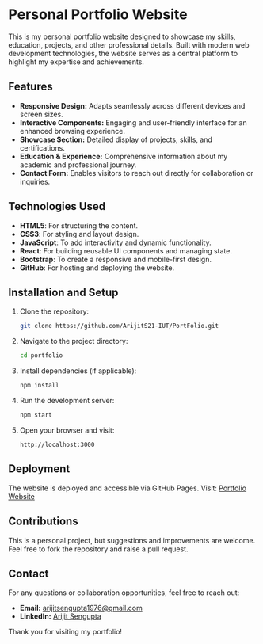 # Personal Portfolio Website  

This is my personal portfolio website designed to showcase my skills, education, projects, and other professional details. Built with modern web development technologies, the website serves as a central platform to highlight my expertise and achievements.  

## Features  
- **Responsive Design:** Adapts seamlessly across different devices and screen sizes.  
- **Interactive Components:** Engaging and user-friendly interface for an enhanced browsing experience.  
- **Showcase Section:** Detailed display of projects, skills, and certifications.  
- **Education & Experience:** Comprehensive information about my academic and professional journey.  
- **Contact Form:** Enables visitors to reach out directly for collaboration or inquiries.  

## Technologies Used  
- **HTML5**: For structuring the content.  
- **CSS3**: For styling and layout design.  
- **JavaScript**: To add interactivity and dynamic functionality.  
- **React**: For building reusable UI components and managing state.  
- **Bootstrap**: To create a responsive and mobile-first design.  
- **GitHub**: For hosting and deploying the website.  

## Installation and Setup  
1. Clone the repository:  
   ```bash
   git clone https://github.com/ArijitS21-IUT/PortFolio.git
   ```  
2. Navigate to the project directory:  
   ```bash
   cd portfolio  
   ```  
3. Install dependencies (if applicable):  
   ```bash
   npm install  
   ```  
4. Run the development server:  
   ```bash
   npm start  
   ```  
5. Open your browser and visit:  
   ```  
   http://localhost:3000  
   ```  

## Deployment  
The website is deployed and accessible via GitHub Pages. Visit: [Portfolio Website](https://arijits21-iut.github.io/PortFolio/)  

## Contributions  
This is a personal project, but suggestions and improvements are welcome. Feel free to fork the repository and raise a pull request.    

## Contact  
For any questions or collaboration opportunities, feel free to reach out:  
- **Email:** [arijitsengupta1976@gmail.com](mailto:arijitsengupta1976@gmail.com)  
- **LinkedIn:** [Arijit Sengupta](https://www.linkedin.com/in/arijit-sengupta-2278a1231/)  

 
Thank you for visiting my portfolio!  


